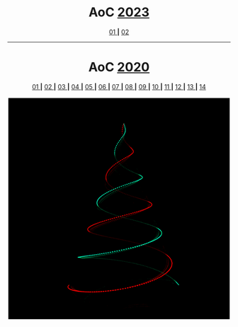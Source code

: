 <h1 align="center" >AoC <a href="https://adventofcode.com/2023" title="Why not try it yourself ! ?" >2023</a></h1>

<p align="center"> 
  <a align="center" href="https://github.com/theatina/AoC-Advent-of-Code/tree/main/2023/Day%2001%20Trebuchet" > 01 </a> <b>|</b> 
  <a align="center" href="https://github.com/theatina/AoC-Advent-of-Code/tree/main/2023" > 02 </a> 

  ***
<h1 align="center" >AoC <a href="https://adventofcode.com/2020" title="Why not try it yourself ! ?" >2020</a></h1>

<p align="center"> 
  <a align="center" href="https://github.com/theatina/AoC-Advent-of-Code/tree/main/2020/Day%2001%20Report%20Repair" > 01 </a> <b>|</b> 
  <a align="center" href="https://github.com/theatina/AoC-Advent-of-Code/tree/main/2020/Day%2002%20Password%20Philosophy" > 02 </a> <b>|</b> 
  <a align="center" href="https://github.com/theatina/AoC-Advent-of-Code/tree/main/2020/Day%2003%20Toboggan%20Trajectory" > 03 </a> <b>|</b> 
  <a align="center" href="https://github.com/theatina/AoC-Advent-of-Code/tree/main/2020/Day%2004%20Passport%20Processing" > 04 </a> <b>|</b> 
  <a align="center" href="https://github.com/theatina/AoC-Advent-of-Code/tree/main/2020/Day%2005%20Binary%20Boarding" > 05 </a> <b>|</b> 
  <a align="center" href="https://github.com/theatina/AoC-Advent-of-Code/tree/main/2020/Day%2006%20Custom%20Customs" > 06 </a> <b>|</b> 
  <a align="center" href="https://github.com/theatina/AoC-Advent-of-Code/tree/main/2020/Day%2007%20Handy%20Haversacks" > 07 </a> <b>|</b> 
  <a align="center" href="https://github.com/theatina/AoC-Advent-of-Code/tree/main/2020/Day%2008%20Handheld%20Halting" > 08 </a> <b>|</b> 
  <a align="center" href="https://github.com/theatina/AoC-Advent-of-Code/tree/main/2020/Day%2009%20Encoding%20Error" > 09 </a> <b>|</b> 
  <a align="center" href="https://github.com/theatina/AoC-Advent-of-Code/tree/main/2020/Day%2010%20Adapter%20Array" > 10 </a> <b>|</b> 
  <a align="center" href="https://github.com/theatina/AoC-Advent-of-Code/tree/main/2020/Day%2011%20Seating%20System" > 11 </a> <b>|</b> 
  <a align="center" href="https://github.com/theatina/AoC-Advent-of-Code/tree/main/2020/Day%2012%20Rain%20Risk" > 12 </a> <b>|</b>
  <a align="center" href="https://github.com/theatina/AoC-Advent-of-Code/tree/main/2020/Day%2013%20Shuttle%20Search" > 13 </a> <b>|</b>
  <a align="center" href="https://github.com/theatina/AoC-Advent-of-Code/tree/main/2020/Day%2014%20Docking%20Data" > 14 </a> 
   
   
  <br>
  <br>

  <img align="center" src="https://github.com/theatina/AoC-Advent-of-Code/blob/main/Media/xmas_tree.gif" title="Merry Christmas ! !">

  <br>


